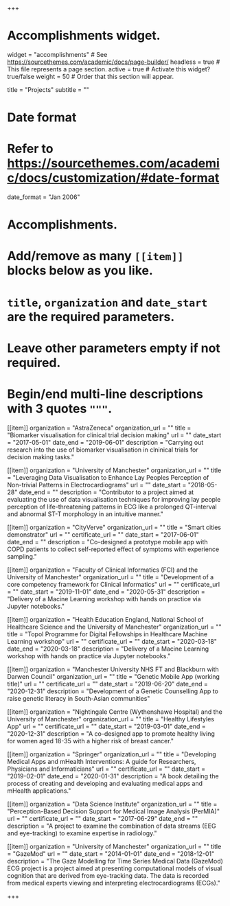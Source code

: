 +++
# Accomplishments widget.
widget = "accomplishments"  # See https://sourcethemes.com/academic/docs/page-builder/
headless = true  # This file represents a page section.
active = true  # Activate this widget? true/false
weight = 50  # Order that this section will appear.

title = "Projects"
subtitle = ""

# Date format
#   Refer to https://sourcethemes.com/academic/docs/customization/#date-format
date_format = "Jan 2006"

# Accomplishments.
#   Add/remove as many `[[item]]` blocks below as you like.
#   `title`, `organization` and `date_start` are the required parameters.
#   Leave other parameters empty if not required.
#   Begin/end multi-line descriptions with 3 quotes `"""`.

[[item]]
  organization = "AstraZeneca"
  organization_url = ""
  title = "Biomarker visualisation for clinical trial decision making"
  url = ""
  date_start = "2017-05-01"
  date_end = "2019-06-01"
  description = "Carrying out research into the use of biomarker visualisation in clninical trials for decision making tasks."

[[item]]
  organization = "University of Manchester"
  organization_url = ""
  title = "Leveraging Data Visualisation to Enhance Lay Peoples Perception of Non-trivial Patterns in Electrocardiograms"
  url = ""
  date_start = "2018-05-28"
  date_end = ""
  description = "Contributor to a project aimed at evaluating the use of data visualisation techniques for improving lay people perception of life-threatening patterns in ECG like a prolonged QT-interval and abnormal ST-T morphology in an intuitive manner."

[[item]]
  organization = "CityVerve"
  organization_url = ""
  title = "Smart cities demonstrator"
  url = ""
  certificate_url = ""
  date_start = "2017-06-01"
  date_end = ""
  description = "Co-designed a prototype mobile app with COPD patients to collect self-reported effect of symptoms with experience sampling."

[[item]]
  organization = "Faculty of Clinical Informatics (FCI) and the University of Manchester"
  organization_url = ""
  title = "Development of a core competency framework for Clinical Informatics"
  url = ""
  certificate_url = ""
  date_start = "2019-11-01"
  date_end = "2020-05-31"
  description = "Delivery of a Macine Learning workshop with hands on practice via Jupyter notebooks."
  
[[item]]
  organization = "Health Education England, National School of Healthcare Science and the University of Manchester"
  organization_url = ""
  title = "Topol Programme for Digital Fellowships in Healthcare Machine Learning workshop"
  url = ""
  certificate_url = ""
  date_start = "2020-03-18"
  date_end = "2020-03-18"
  description = "Delivery of a Macine Learning workshop with hands on practice via Jupyter notebooks."

[[item]]
  organization = "Manchester University NHS FT and Blackburn with Darwen Council"
  organization_url = ""
  title = "Genetic Mobile App (working title)"
  url = ""
  certificate_url = ""
  date_start = "2019-06-20"
  date_end = "2020-12-31"
  description = "Development of a Genetic Counselling App to raise genetic literacy in South-Asian communities"

[[item]]
  organization = "Nightingale Centre (Wythenshawe Hospital) and the University of Manchester"
  organization_url = ""
  title = "Healthy Lifestyles App"
  url = ""
  certificate_url = ""
  date_start = "2019-03-01"
  date_end = "2020-12-31"
  description = "A co-designed app to promote healthy living for women aged 18-35 with a higher risk of breast cancer."

[[item]]
  organization = "Springer"
  organization_url = ""
  title = "Developing Medical Apps and mHealth Interventions: A guide for Researchers, Physicians and Informaticians"
  url = ""
  certificate_url = ""
  date_start = "2019-02-01"
  date_end = "2020-01-31"
  description = "A book detailing the process of creating and developing and evaluating medical apps and mHealth applications."

[[item]]
  organization = "Data Science Institute"
  organization_url = ""
  title = "Perception-Based Decision Support for Medical Image Analysis (PerMIA)"
  url = ""
  certificate_url = ""
  date_start = "2017-06-29"
  date_end = ""
  description = "A project to examine the combination of data streams (EEG and eye-tracking) to examine expertise in radiology."

[[item]]
  organization = "University of Manchester"
  organization_url = ""
  title = "GazeMod"
  url = ""
  date_start = "2014-01-01"
  date_end = "2018-12-01"
  description = "The Gaze Modelling for Time Series Medical Data (GazeMod) ECG project is a project aimed at presenting computational models of visual cognition that are derived from eye-tracking data. The data is recorded from medical experts viewing and interpreting electrocardiograms (ECGs)."

+++
